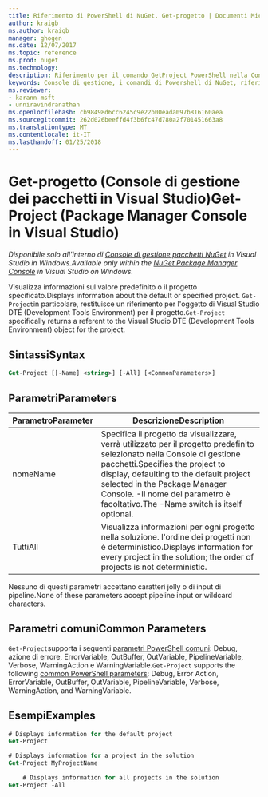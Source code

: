 ```yaml
---
title: Riferimento di PowerShell di NuGet. Get-progetto | Documenti Microsoft
author: kraigb
ms.author: kraigb
manager: ghogen
ms.date: 12/07/2017
ms.topic: reference
ms.prod: nuget
ms.technology: 
description: Riferimento per il comando GetProject PowerShell nella Console di gestione pacchetti NuGet in Visual Studio.
keywords: Console di gestione, i comandi di Powershell di NuGet, riferimento di Powershell di NuGet, Get-progetto del pacchetto NuGet
ms.reviewer:
- karann-msft
- unniravindranathan
ms.openlocfilehash: cb98498d6cc6245c9e22b00eada097b816160aea
ms.sourcegitcommit: 262d026beeffd4f3b6fc47d780a2f701451663a8
ms.translationtype: MT
ms.contentlocale: it-IT
ms.lasthandoff: 01/25/2018
---
```

# <a name="get-project-package-manager-console-in-visual-studio"></a><span data-ttu-id="0f0b6-104">Get-progetto (Console di gestione dei pacchetti in Visual Studio)</span><span class="sxs-lookup"><span data-stu-id="0f0b6-104">Get-Project (Package Manager Console in Visual Studio)</span></span>

<span data-ttu-id="0f0b6-105">*Disponibile solo all'interno di [Console di gestione pacchetti NuGet](Package-Manager-Console.md) in Visual Studio in Windows.*</span><span class="sxs-lookup"><span data-stu-id="0f0b6-105">*Available only within the [NuGet Package Manager Console](Package-Manager-Console.md) in Visual Studio on Windows.*</span></span>

<span data-ttu-id="0f0b6-106">Visualizza informazioni sul valore predefinito o il progetto specificato.</span><span class="sxs-lookup"><span data-stu-id="0f0b6-106">Displays information about the default or specified project.</span></span> <span data-ttu-id="0f0b6-107">`Get-Project`in particolare, restituisce un riferimento per l'oggetto di Visual Studio DTE (Development Tools Environment) per il progetto.</span><span class="sxs-lookup"><span data-stu-id="0f0b6-107">`Get-Project` specifically returns a referent to the Visual Studio DTE (Development Tools Environment) object for the project.</span></span>

## <a name="syntax"></a><span data-ttu-id="0f0b6-108">Sintassi</span><span class="sxs-lookup"><span data-stu-id="0f0b6-108">Syntax</span></span>

```ps
Get-Project [[-Name] <string>] [-All] [<CommonParameters>]
```

## <a name="parameters"></a><span data-ttu-id="0f0b6-109">Parametri</span><span class="sxs-lookup"><span data-stu-id="0f0b6-109">Parameters</span></span>

| <span data-ttu-id="0f0b6-110">Parametro</span><span class="sxs-lookup"><span data-stu-id="0f0b6-110">Parameter</span></span> | <span data-ttu-id="0f0b6-111">Descrizione</span><span class="sxs-lookup"><span data-stu-id="0f0b6-111">Description</span></span> |
| --- | --- |
| <span data-ttu-id="0f0b6-112">nome</span><span class="sxs-lookup"><span data-stu-id="0f0b6-112">Name</span></span> | <span data-ttu-id="0f0b6-113">Specifica il progetto da visualizzare, verrà utilizzato per il progetto predefinito selezionato nella Console di gestione pacchetti.</span><span class="sxs-lookup"><span data-stu-id="0f0b6-113">Specifies the project to display, defaulting to the default project selected in the Package Manager Console.</span></span> <span data-ttu-id="0f0b6-114">-Il nome del parametro è facoltativo.</span><span class="sxs-lookup"><span data-stu-id="0f0b6-114">The -Name switch is itself optional.</span></span> |
| <span data-ttu-id="0f0b6-115">Tutti</span><span class="sxs-lookup"><span data-stu-id="0f0b6-115">All</span></span> | <span data-ttu-id="0f0b6-116">Visualizza informazioni per ogni progetto nella soluzione. l'ordine dei progetti non è deterministico.</span><span class="sxs-lookup"><span data-stu-id="0f0b6-116">Displays information for every project in the solution; the order of projects is not deterministic.</span></span> |

<span data-ttu-id="0f0b6-117">Nessuno di questi parametri accettano caratteri jolly o di input di pipeline.</span><span class="sxs-lookup"><span data-stu-id="0f0b6-117">None of these parameters accept pipeline input or wildcard characters.</span></span>

## <a name="common-parameters"></a><span data-ttu-id="0f0b6-118">Parametri comuni</span><span class="sxs-lookup"><span data-stu-id="0f0b6-118">Common Parameters</span></span>

<span data-ttu-id="0f0b6-119">`Get-Project`supporta i seguenti [parametri PowerShell comuni](http://go.microsoft.com/fwlink/?LinkID=113216): Debug, azione di errore, ErrorVariable, OutBuffer, OutVariable, PipelineVariable, Verbose, WarningAction e WarningVariable.</span><span class="sxs-lookup"><span data-stu-id="0f0b6-119">`Get-Project` supports the following [common PowerShell parameters](http://go.microsoft.com/fwlink/?LinkID=113216): Debug, Error Action, ErrorVariable, OutBuffer, OutVariable, PipelineVariable, Verbose, WarningAction, and WarningVariable.</span></span>

## <a name="examples"></a><span data-ttu-id="0f0b6-120">Esempi</span><span class="sxs-lookup"><span data-stu-id="0f0b6-120">Examples</span></span>

```ps
# Displays information for the default project
Get-Project

# Displays information for a project in the solution
Get-Project MyProjectName

    # Displays information for all projects in the solution
Get-Project -All
```